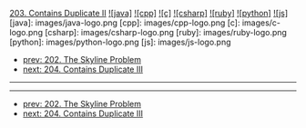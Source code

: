 [203. Contains Duplicate II](https://leetcode.com/problems/contains-duplicate-ii/)
[![java]](https://github.com/leetcode-study-group/leetcode-java-solutions/blob/master/203-contains-duplicate-ii.md)
[![cpp]](https://github.com/leetcode-study-group/leetcode-cpp-solutions/blob/master/203-contains-duplicate-ii.md)
[![c]](https://github.com/leetcode-study-group/leetcode-c-solutions/blob/master/203-contains-duplicate-ii.md)
[![csharp]](https://github.com/leetcode-study-group/leetcode-csharp-solutions/blob/master/203-contains-duplicate-ii.md)
[![ruby]](https://github.com/leetcode-study-group/leetcode-ruby-solutions/blob/master/203-contains-duplicate-ii.md)
[![python]](https://github.com/leetcode-study-group/leetcode-python-solutions/blob/master/203-contains-duplicate-ii.md)
[![js]](https://github.com/leetcode-study-group/leetcode-js-solutions/blob/master/203-contains-duplicate-ii.md)
[java]: images/java-logo.png
[cpp]: images/cpp-logo.png
[c]: images/c-logo.png
[csharp]: images/csharp-logo.png
[ruby]: images/ruby-logo.png
[python]: images/python-logo.png
[js]: images/js-logo.png

- [prev: 202. The Skyline Problem](202-the-skyline-problem.md)
- [next: 204. Contains Duplicate III](204-contains-duplicate-iii.md)

---


---

- [prev: 202. The Skyline Problem](202-the-skyline-problem.md)
- [next: 204. Contains Duplicate III](204-contains-duplicate-iii.md)
